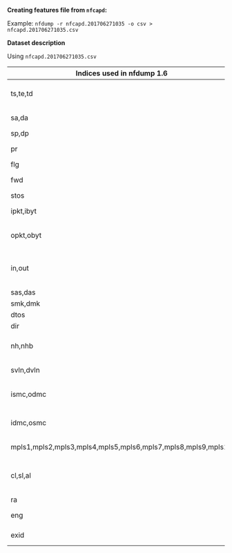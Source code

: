 **Creating features file from `nfcapd`:**

Example:
`nfdump -r nfcapd.201706271035 -o csv > nfcapd.201706271035.csv`



**Dataset description**

Using `nfcapd.201706271035.csv`

| **Indices used in nfdump 1.6**                               | **Description**                            |
|--------------------------------------------------------------|--------------------------------------------|
| ts,te,td                                                     | time records: t-start, t-end, duration     |
| sa,da                                                        | src dst address                            |
| sp,dp                                                        | src, dst port                              |
| pr                                                           | protocol (TCP = 1, UDP = 2)                |
| flg                                                          | flags                                      |
| fwd                                                          | forwarding status                          |
| stos                                                         | src tos                                    |
| ipkt,ibyt                                                    | input packets/bytes                        |
| opkt,obyt                                                    | output packets, bytes                      |
| in,out                                                       | input/output interface SNMP number         |
| sas,das                                                      | src, dst AS                                |
| smk,dmk                                                      | src, dst mask                              |
| dtos                                                         | dst tos                                    |
| dir                                                          | direction                                  |
| nh,nhb                                                       | nethop IP address, bgp next hop IP         |
| svln,dvln                                                    | src, dst vlan id                           |
| ismc,odmc                                                    | input src, output dst MAC                  |
| idmc,osmc                                                    | input dst, output src MAC                  |
| mpls1,mpls2,mpls3,mpls4,mpls5,mpls6,mpls7,mpls8,mpls9,mpls10 | MPLS label 1-10                            |
| cl,sl,al                                                     | client server application latency (nprobe) |
| ra                                                           | router IP                                  |
| eng                                                          | router engine type/id                      |
| exid                                                         | exporter SysID                             |
